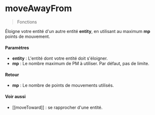 # moveAwayFrom
> Fonctions

Éloigne votre entité d'un autre entité **entity**, en utilisant au maximum **mp** points de mouvement.

#### Paramètres

- **entity** : L'entité dont votre entité doit s'éloigner.
- **mp** : Le nombre maximum de PM à utiliser. Par défaut, pas de limite.

#### Retour

- **mp** : Le nombre de points de mouvements utilisés.

#### Voir aussi

- [[moveToward]] : se rapprocher d'une entité.
